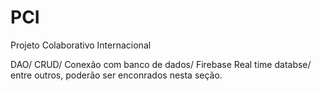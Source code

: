 # PCI
Projeto Colaborativo Internacional

DAO/ CRUD/ Conexão com banco de dados/ Firebase Real time databse/ entre outros, poderão ser enconrados nesta seção.
